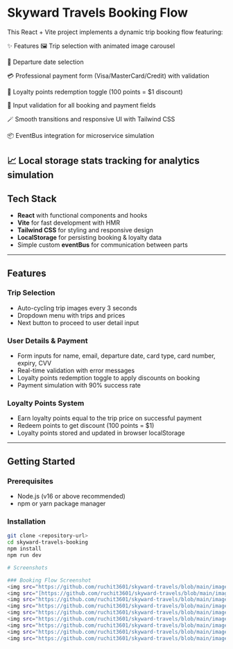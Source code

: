 # Skyward Travels Booking Flow

This React + Vite project implements a dynamic trip booking flow featuring:

✨ Features
🖼️ Trip selection with animated image carousel

📅 Departure date selection

💳 Professional payment form (Visa/MasterCard/Credit) with validation

🎁 Loyalty points redemption toggle (100 points = $1 discount)

🔐 Input validation for all booking and payment fields

🪄 Smooth transitions and responsive UI with Tailwind CSS

📦 EventBus integration for microservice simulation

📈 Local storage stats tracking for analytics simulation
---

## Tech Stack

- **React** with functional components and hooks
- **Vite** for fast development with HMR
- **Tailwind CSS** for styling and responsive design
- **LocalStorage** for persisting booking & loyalty data
- Simple custom **eventBus** for communication between parts

---

## Features

### Trip Selection

- Auto-cycling trip images every 3 seconds
- Dropdown menu with trips and prices
- Next button to proceed to user detail input

### User Details & Payment

- Form inputs for name, email, departure date, card type, card number, expiry, CVV
- Real-time validation with error messages
- Loyalty points redemption toggle to apply discounts on booking
- Payment simulation with 90% success rate

### Loyalty Points System

- Earn loyalty points equal to the trip price on successful payment
- Redeem points to get discount (100 points = $1)
- Loyalty points stored and updated in browser localStorage

---

## Getting Started

### Prerequisites

- Node.js (v16 or above recommended)
- npm or yarn package manager

### Installation

```bash
git clone <repository-url>
cd skyward-travels-booking
npm install
npm run dev

# Screenshots

### Booking Flow Screenshot
<img src="https://github.com/ruchit3601/skyward-travels/blob/main/image1.png" />
<img src="[https://github.com/ruchit3601/skyward-travels/blob/main/image2.png](https://github.com/ruchit3601/skyward-travels/blob/main/image2.png)" />
<img src="https://github.com/ruchit3601/skyward-travels/blob/main/image3.png" />
<img src="https://github.com/ruchit3601/skyward-travels/blob/main/image4.png" />
<img src="https://github.com/ruchit3601/skyward-travels/blob/main/image5.png" />
<img src="https://github.com/ruchit3601/skyward-travels/blob/main/image6.png" />
<img src="https://github.com/ruchit3601/skyward-travels/blob/main/image7.png" />
<img src="https://github.com/ruchit3601/skyward-travels/blob/main/image8.png" />
<img src="https://github.com/ruchit3601/skyward-travels/blob/main/image9.png" />
